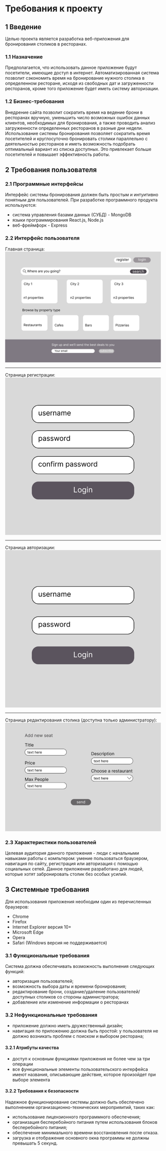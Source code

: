# Требования к проекту
## 1 Введение
Целью проекта является разработка веб-приложения для бронирования столиков в ресторанах.
### 1.1 Назначение
Предполагается, что использовать данное приложение будут посетители, имеющие доступ в интернет. Автоматизированная система позволит сэкономить время на бронирование нужного столика в определенном ресторане, исходя из свободных дат и загруженности ресторанов, кроме того приложение будет иметь систему авторизации.
### 1.2 Бизнес-требования
Внедрение сайта позволит сократить время на ведение брони в ресторанах вручную, уменьшить число возможных ошибок данных клиентов, необходимых для бронирования, а также проводить анализ загруженности определенных ресторанов в разные дни недели. Использование системы бронирования позволяет сократить время посетителей и круглосуточно бронировать столики параллельно с деятельностью ресторанов и иметь возможность подобрать оптимальный вариант из списка доступных. Это привлекает больше посетителей и повышает эффективность работы.
## 2 Требования пользователя
### 2.1 Программные интерфейсы
Интерфейс системы бронирования должен быть простым и интуитивно понятным для пользователей.
При разработке программного продукта используются:
- система управления базами данных (СУБД) - MongoDB
- языки программирования React.js, Node.js
- веб-фреймфорк - Express
### 2.2 Интерфейс пользователя
Главная страница:
![Main Page](https://github.com/shapovalovaaa/restaurant_reservation/blob/main/Mockups/Main.png)
___
Страница регистрации:
![Registration Page](https://github.com/shapovalovaaa/restaurant_reservation/blob/main/Mockups/Registration.png)
___
Страница авторизации:
![Autorization Page](https://github.com/shapovalovaaa/restaurant_reservation/blob/main/Mockups/Autorization.png)
___
Страница редактирования столика (доступна только администратору):
![Admin Page Example](https://github.com/shapovalovaaa/restaurant_reservation/blob/main/Mockups/Admin.png)
### 2.3 Характеристики пользователей
Целевая аудитория данного приложения - люди с начальными навыками работы с компьтером: умение пользоваться браузером, навигация по сайту, регистрация или авторизация с помощью социальных сетей. Данное приложение разработано для людей, которые хотят забронировать cтолик без особых усилий.
## 3 Системные требования
Для использования приложения необходим один из перечисленных браузеров:
- Chrome
- Firefox
- Internet Explorer версия 10+
- Microsoft Edge
- Opera
- Safari (Windows версия не поддерживается)
### 3.1 Функциональные требования
Система должна обеспечивать возможность выполнения следующих функций:
- авторизация пользователей;
- возможность выбора даты и времени бронирования;
- редактирование брони, создание/удаление пользователей/доступных столиков со стороны администратора;
- добавление или изменение информации о ресторанах
### 3.2 Нефункциональные требования
- приложение должно иметь дружественный дизайн;
- навигация по приложению должна быть простой: у пользователя не должно возникать проблем с поиском и выбором ресторана;
#### 3.2.1 Атрибуты качества
- доступ к основным функциями приложения не более чем за три операции
- все функциональные элементы пользовательского интерфейса имеют названия, описывающие действие, которое произойдет при выборе элемента
#### 3.2.2 Требования к безопасности
Надежное функционирование системы должно быть обеспечено выполнением организационно-технических мероприяитий, таких как:
- использование лицензионного программного обеспечения;
- организация бесперебойного питания путем использования блоков бесперебойного питания;
- обеспечение минимального времени восстановления после отказа.
- загрузка и отображение основного окна программы не должны превышать 5 секунд.
